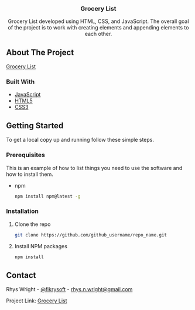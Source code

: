 <!-- PROJECT LOGO -->
<br />
<p align="center">
  <h3 align="center">Grocery List</h3>

  <p align="center">
    Grocery List developed using HTML, CSS, and JavaScript. The overall goal of the project is to work with creating elements and appending elements to each other.
    <br />
  </p>
</p>


<!-- ABOUT THE PROJECT -->
## About The Project

[Grocery List](https://media.discordapp.net/attachments/810364865419673631/851521125153243237/unknown.png?width=960&height=520)


### Built With

* [JavaScript](https://www.javascript.com/)
* [HTML5](https://developer.mozilla.org/en-US/docs/Web/HTML)
* [CSS3](https://developer.mozilla.org/en-US/docs/Web/CSS)



<!-- GETTING STARTED -->
## Getting Started

To get a local copy up and running follow these simple steps.

### Prerequisites

This is an example of how to list things you need to use the software and how to install them.
* npm
  ```sh
  npm install npm@latest -g
  ```

### Installation

1. Clone the repo
   ```sh
   git clone https://github.com/github_username/repo_name.git
   ```
2. Install NPM packages
   ```sh
   npm install
   ```


<!-- CONTACT -->
## Contact

Rhys Wright - [@fikrysoft](https://twitter.com/fikrysoft) - rhys.n.wright@gmail.com

Project Link: [Grocery List](https://fikcup.github.io/grocery-list/)
